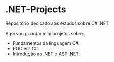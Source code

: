 # .NET-Projects
Repositório dedicado aos estudos sobre C# .NET

Aqui vou guardar mini projetos sobre:

- Fundamentos da linguagem C#.
- POO em C#.
- Introdução ao .NET e ASP .NET.
